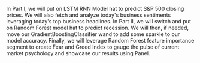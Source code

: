 In Part I, we will put on LSTM RNN Model hat to predict S&P 500 closing prices. We will also fetch and analyze today's business sentiments leveraging today's top business headlines.
In Part II, we will switch and put on Random Forest model hat to predict recession. We will then, if needed, move our GradientBoostingClassifier wand to add some sparkle to our model accuracy. Finally, we will leverage Random Forest feature importance segment to create Fear and Greed Index to gauge the pulse of current market psychology and showcase our results using Panel.
